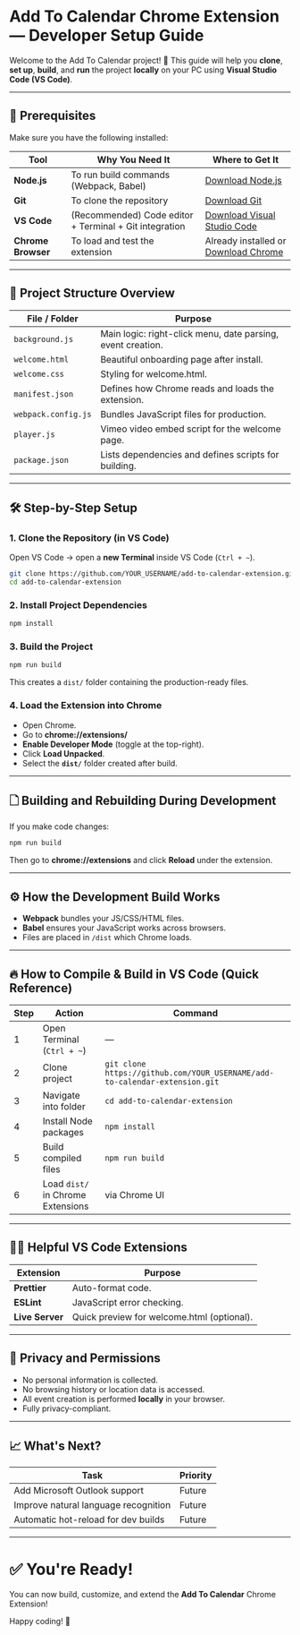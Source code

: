 # Add To Calendar Chrome Extension — Developer Setup Guide

Welcome to the Add To Calendar project! 🚀
This guide will help you **clone**, **set up**, **build**, and **run** the project **locally** on your PC using **Visual Studio Code (VS Code)**.

---

## 🧰 Prerequisites

Make sure you have the following installed:

| Tool           | Why You Need It | Where to Get It |
|----------------|-----------------|-----------------|
| **Node.js**    | To run build commands (Webpack, Babel) | [Download Node.js](https://nodejs.org/) |
| **Git**        | To clone the repository | [Download Git](https://git-scm.com/) |
| **VS Code**    | (Recommended) Code editor + Terminal + Git integration | [Download Visual Studio Code](https://code.visualstudio.com/) |
| **Chrome Browser** | To load and test the extension | Already installed or [Download Chrome](https://www.google.com/chrome/) |

---

## 📆 Project Structure Overview

| File / Folder         | Purpose                                              |
|------------------------|------------------------------------------------------|
| `background.js`         | Main logic: right-click menu, date parsing, event creation. |
| `welcome.html`          | Beautiful onboarding page after install.           |
| `welcome.css`           | Styling for welcome.html.                           |
| `manifest.json`         | Defines how Chrome reads and loads the extension.   |
| `webpack.config.js`     | Bundles JavaScript files for production.             |
| `player.js`             | Vimeo video embed script for the welcome page.       |
| `package.json`          | Lists dependencies and defines scripts for building. |

---

## 🛠️ Step-by-Step Setup

### 1. Clone the Repository (in VS Code)

Open VS Code → open a **new Terminal** inside VS Code (`Ctrl + ~`).

```bash
git clone https://github.com/YOUR_USERNAME/add-to-calendar-extension.git
cd add-to-calendar-extension
```

### 2. Install Project Dependencies

```bash
npm install
```

### 3. Build the Project

```bash
npm run build
```

This creates a `dist/` folder containing the production-ready files.

### 4. Load the Extension into Chrome

- Open Chrome.
- Go to **chrome://extensions/**
- **Enable Developer Mode** (toggle at the top-right).
- Click **Load Unpacked**.
- Select the **`dist/`** folder created after build.

---

## 🗋 Building and Rebuilding During Development

If you make code changes:

```bash
npm run build
```

Then go to **chrome://extensions** and click **Reload** under the extension.

---

## ⚙️ How the Development Build Works

- **Webpack** bundles your JS/CSS/HTML files.
- **Babel** ensures your JavaScript works across browsers.
- Files are placed in `/dist` which Chrome loads.

---

## 🔥 How to Compile & Build in VS Code (Quick Reference)

| Step | Action | Command |
|------|--------|---------|
| 1    | Open Terminal (`Ctrl + ~`) | — |
| 2    | Clone project | `git clone https://github.com/YOUR_USERNAME/add-to-calendar-extension.git` |
| 3    | Navigate into folder | `cd add-to-calendar-extension` |
| 4    | Install Node packages | `npm install` |
| 5    | Build compiled files | `npm run build` |
| 6    | Load `dist/` in Chrome Extensions | via Chrome UI |

---

## 🧑‍💻 Helpful VS Code Extensions

| Extension | Purpose |
|-----------|---------|
| **Prettier** | Auto-format code. |
| **ESLint** | JavaScript error checking. |
| **Live Server** | Quick preview for welcome.html (optional). |

---

## 📜 Privacy and Permissions

- No personal information is collected.
- No browsing history or location data is accessed.
- All event creation is performed **locally** in your browser.
- Fully privacy-compliant.

---

## 📈 What's Next?

| Task | Priority |
|------|----------|
| Add Microsoft Outlook support | Future |
| Improve natural language recognition | Future |
| Automatic hot-reload for dev builds | Future |

---

# ✅ You're Ready!

You can now build, customize, and extend the **Add To Calendar** Chrome Extension!

Happy coding! 🚀
